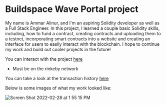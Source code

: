 # Buildspace Wave Portal project

My name is Ammar Alinur, and I'm an aspiring Solidity developer as well as a Full Stack Engineer. In this project, I learned a couple basic Solidity skills, including, how to fund a contract, creating contracts and uploading them to a testnet, incorporating smart contracts into a website and creating an interface for users to easily interact with the blockchain. I hope to continue my work and build out cooler projects in the future!

You can interact with the project [here](https://waveportal-starter-project.aammaarr.repl.co/?)
* Must be on the rinkeby network


You can take a look at the transaction history [here](https://rinkeby.etherscan.io/address/0xdcabfa3e2256a9401723ca85341b301bb89d078d)

Below is some images of what my work looked like: 

![Screen Shot 2022-02-28 at 1 55 15 PM](https://user-images.githubusercontent.com/59621105/156065038-70225625-71fd-45f0-8b21-2b6af7bc980b.png)
